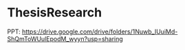 # ThesisResearch

PPT: https://drive.google.com/drive/folders/1Nuwb_IUuiMd-ShQmToWUulEpodM_wyyn?usp=sharing
